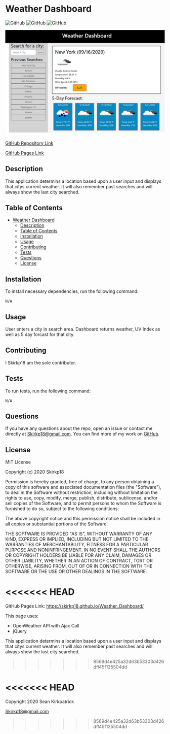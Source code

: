 # Weather Dashboard

![GitHub](https://img.shields.io/github/downloads/Skirkp18/Weather_Dashboard/total) ![GitHub](https://img.shields.io/github/languages/top/Skirkp18/Weather_Dashboard) ![GitHub](https://img.shields.io/badge/license-MIT-green?style=flat) 

<img src="assets\Weather_Dashboard_V1.0.jpg">

[GitHub Repository Link](https://github.com/Skirkp18/Weather_Dashboard)

[GitHub Pages Link](https://skirkp18.github.io/Weather_Dashboard/)

## Description
This application determins a location based upon a user input and displays that citys current weather. It will also remember past searches and will always show the last city searched.
## Table of Contents 
- [Weather Dashboard](#weather-dashboard)
  - [Description](#description)
  - [Table of Contents](#table-of-contents)
  - [Installation](#installation)
  - [Usage](#usage)
  - [Contributing](#contributing)
  - [Tests](#tests)
  - [Questions](#questions)
  - [License](#license)
## Installation
To install necessary dependencies, run the following command:
``` 
N/A
```
## Usage
User enters a city in search area. Dashboard returns weather, UV Index as well as 5 day forcast for that city.
## Contributing
I Skirkp18 am the sole contributor.
## Tests
To run tests, run the following command:
```
N/A
```
## Questions
If you have any questions about the repo, open an issue or contact me directly at Skirkp18@gmail.com. You can find more of my work on [GitHub](https://github.com/Skirkp18).
## License
MIT License

Copyright (c) 2020 Skirkp18

Permission is hereby granted, free of charge, to any person obtaining a copy
of this software and associated documentation files (the "Software"), to deal
in the Software without restriction, including without limitation the rights
to use, copy, modify, merge, publish, distribute, sublicense, and/or sell
copies of the Software, and to permit persons to whom the Software is
furnished to do so, subject to the following conditions:

The above copyright notice and this permission notice shall be included in all
copies or substantial portions of the Software.

THE SOFTWARE IS PROVIDED "AS IS", WITHOUT WARRANTY OF ANY KIND, EXPRESS OR
IMPLIED, INCLUDING BUT NOT LIMITED TO THE WARRANTIES OF MERCHANTABILITY,
FITNESS FOR A PARTICULAR PURPOSE AND NONINFRINGEMENT. IN NO EVENT SHALL THE
AUTHORS OR COPYRIGHT HOLDERS BE LIABLE FOR ANY CLAIM, DAMAGES OR OTHER
LIABILITY, WHETHER IN AN ACTION OF CONTRACT, TORT OR OTHERWISE, ARISING FROM,
OUT OF OR IN CONNECTION WITH THE SOFTWARE OR THE USE OR OTHER DEALINGS IN THE
SOFTWARE.

<<<<<<< HEAD
=======
GitHub Pages Link: https://skirkp18.github.io/Weather_Dashboard/

This page uses:
- OpenWeather API with Ajax Call
- jQuery

This application determins a location based upon a user input and displays that citys current weather. It will also remember past searches and will always show the last city searched.
>>>>>>> 8569d4e425a32d63b53303d426dff45f135504dd




<<<<<<< HEAD
=======
Copyright 2020 Sean Kirkpatrick

Skirkp18@gmail.com
>>>>>>> 8569d4e425a32d63b53303d426dff45f135504dd

